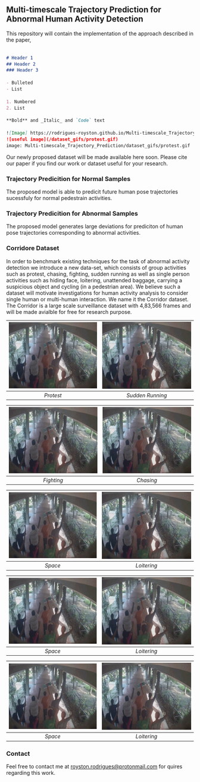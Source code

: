 ## Multi-timescale Trajectory Prediction for Abnormal Human Activity Detection
This repository will contain the implementation of the approach described in the paper, 
```markdown

# Header 1
## Header 2
### Header 3

- Bulleted
- List

1. Numbered
2. List

**Bold** and _Italic_ and `Code` text

![Image] https://rodrigues-royston.github.io/Multi-timescale_Trajectory_Prediction/dataset_gifs/protest.gif 
![useful image](/dataset_gifs/protest.gif)
image: Multi-timescale_Trajectory_Prediction/dataset_gifs/protest.gif
```



Our newly proposed dataset will be made available here soon. Please cite our paper if you find our work or dataset useful for your research.

### Trajectory Predicition for Normal Samples
The proposed model is able to predicit future human pose trajectories sucessfuly for normal pedestrain activities. 

### Trajectory Predicition for Abnormal Samples
The proposed model generates large deviations for prediciton of human pose trajectories corresponding to abnormal activities. 


### Corridore Dataset
In order to benchmark existing techniques for the task of abnormal activity detection we introduce a new data-set, which consists of group activities such as protest, chasing, fighting, sudden running as well as single person activities such as hiding face, loitering, unattended baggage, carrying a suspicious object and cycling (in a pedestrian area). We believe such a
dataset will motivate investigations for human activity analysis to consider single human or multi-human interaction. We name it the Corridor dataset. The Corridor is a large scale surveillance dataset with 4,83,566 frames and will be made avialble for free for research purpose.


|![GitHub Logo](/dataset_gifs/protest.gif) |![GitHub Logo](/dataset_gifs/protest.gif) |
|:--:|:--:|
| *Protest* |*Sudden Running*|


|![GitHub Logo](/dataset_gifs/protest.gif) |![GitHub Logo](/dataset_gifs/protest.gif) |
|:--:|:--:|
| *Fighting* |*Chasing*|


|![GitHub Logo](/dataset_gifs/protest.gif) |![GitHub Logo](/dataset_gifs/protest.gif) |
|:--:|:--:|
| *Space* |*Loitering*|


|![GitHub Logo](/dataset_gifs/protest.gif) |![GitHub Logo](/dataset_gifs/protest.gif) |
|:--:|:--:|
| *Space* |*Loitering*|


|![GitHub Logo](/dataset_gifs/protest.gif) |![GitHub Logo](/dataset_gifs/protest.gif) |
|:--:|:--:|
| *Space* |*Loitering*|

### Contact

Feel free to contact me at royston.rodrigues@protonmail.com for quires regarding this work.
